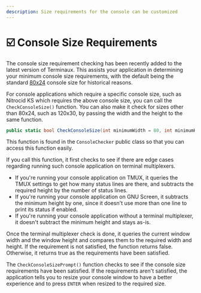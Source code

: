 ```yaml
---
description: Size requirements for the console can be customized
---
```


# ☑️ Console Size Requirements

The console size requirement checking has been recently added to the latest version of Terminaux. This assists your application in determining your minimum console size requirements, with the default being the standard [80x24](https://softwareengineering.stackexchange.com/a/148765) console size for historical reasons.

For console applications which require a specific console size, such as Nitrocid KS which requires the above console size, you can call the `CheckConsoleSize()` function. You can also make it check for sizes other than 80x24, such as 120x30, by passing the width and the height to the same function.

```csharp
public static bool CheckConsoleSize(int minimumWidth = 80, int minimumHeight = 24)
```

This function is found in the `ConsoleChecker` public class so that you can access this function easily.

If you call this function, it first checks to see if there are edge cases regarding running such console application on terminal multiplexers.

* If you're running your console application on TMUX, it queries the TMUX settings to get how many status lines are there, and subtracts the required height by the number of status lines.
* If you're running your console application on GNU Screen, it subtracts the minimum height by one, since it doesn't use more than one line to print its status if enabled.
* If you're running your console application without a terminal multiplexer, it doesn't subtract the minimum height and stays as-is.

Once the terminal multiplexer check is done, it queries the current window width and the window height and compares them to the required width and height. If the requirement is not satisfied, the function returns false. Otherwise, it returns true as the requirements have been satisfied.

The `CheckConsoleSizePrompt()` function checks to see if the console size requirements have been satisfied. If the requirements aren't satisfied, the application tells you to resize your console window to have a better experience and to press `ENTER` when resized to the required size.
